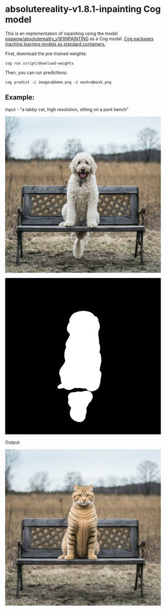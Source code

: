 # absolutereality-v1.8.1-inpainting Cog model

This is an implementation of inpainting using the model [eqawqw/absolutereality_v181INPAINTING](https://huggingface.co/eqawqw/absolutereality_v181INPAINTING/blob/main/absolutereality_v181INPAINTING.safetensors) as a Cog model. [Cog packages machine learning models as standard containers.](https://github.com/replicate/cog)

First, download the pre-trained weights:

    cog run script/download-weights

Then, you can run predictions:

    cog predict -i image=@demo.png -i mask=@mask.png

## Example:

Input - "a tabby cat, high resolution, sitting on a park bench"

![alt text](demo.png)

![alt text](mask.png)

Output:

![alt text](output.png)
